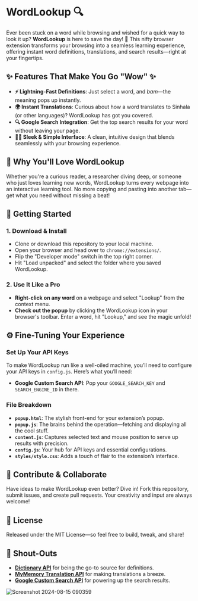 # WordLookup 🔍

Ever been stuck on a word while browsing and wished for a quick way to look it up? **WordLookup** is here to save the day! 🚀 This nifty browser extension transforms your browsing into a seamless learning experience, offering instant word definitions, translations, and search results—right at your fingertips.

## ✨ Features That Make You Go "Wow" ✨

- **⚡ Lightning-Fast Definitions**: Just select a word, and *bam*—the meaning pops up instantly.
- **🌍 Instant Translations**: Curious about how a word translates to Sinhala (or other languages)? WordLookup has got you covered.
- **🔍 Google Search Integration**: Get the top search results for your word without leaving your page.
- **🧑‍💻 Sleek & Simple Interface**: A clean, intuitive design that blends seamlessly with your browsing experience.

## 🎯 Why You'll Love WordLookup

Whether you're a curious reader, a researcher diving deep, or someone who just loves learning new words, WordLookup turns every webpage into an interactive learning tool. No more copying and pasting into another tab—get what you need without missing a beat!

## 🚀 Getting Started

### 1. Download & Install
- Clone or download this repository to your local machine.
- Open your browser and head over to `chrome://extensions/`.
- Flip the "Developer mode" switch in the top right corner.
- Hit "Load unpacked" and select the folder where you saved WordLookup.

### 2. Use It Like a Pro
- **Right-click on any word** on a webpage and select "Lookup" from the context menu.
- **Check out the popup** by clicking the WordLookup icon in your browser's toolbar. Enter a word, hit "Lookup," and see the magic unfold!

## ⚙️ Fine-Tuning Your Experience

### Set Up Your API Keys
To make WordLookup run like a well-oiled machine, you’ll need to configure your API keys in `config.js`. Here’s what you’ll need:

- **Google Custom Search API**: Pop your `GOOGLE_SEARCH_KEY` and `SEARCH_ENGINE_ID` in there.

### File Breakdown
- **`popup.html`**: The stylish front-end for your extension’s popup.
- **`popup.js`**: The brains behind the operation—fetching and displaying all the cool stuff.
- **`content.js`**: Captures selected text and mouse position to serve up results with precision.
- **`config.js`**: Your hub for API keys and essential configurations.
- **`styles/style.css`**: Adds a touch of flair to the extension’s interface.

## 🌈 Contribute & Collaborate

Have ideas to make WordLookup even better? Dive in! Fork this repository, submit issues, and create pull requests. Your creativity and input are always welcome!

## 📜 License

Released under the MIT License—so feel free to build, tweak, and share!

## 🎉 Shout-Outs

- **[Dictionary API](https://dictionaryapi.dev/)** for being the go-to source for definitions.
- **[MyMemory Translation API](https://mymemory.translated.net/)** for making translations a breeze.
- **[Google Custom Search API](https://developers.google.com/custom-search)** for powering up the search results.

![Screenshot 2024-08-15 090359](https://github.com/user-attachments/assets/26a4550f-5bf1-40ab-bbee-08b7bc626504)
